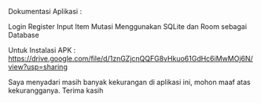 Dokumentasi Aplikasi :

Login
Register
Input Item
Mutasi
Menggunakan SQLite dan Room sebagai Database

Untuk Instalasi APK : https://drive.google.com/file/d/1znGZjcnQQFG8vHkuo61GdHc6iMwMOj6N/view?usp=sharing

Saya menyadari masih banyak kekurangan di aplikasi ini, mohon maaf atas kekurangganya. Terima kasih
